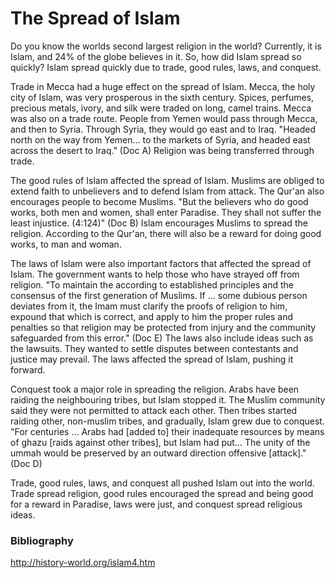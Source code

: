 # The Spread of Islam

Do you know the worlds second largest religion in the world? Currently, it is Islam, and 24% of the globe believes in it. So, how did Islam spread so quickly? Islam spread quickly due to trade, good rules, laws, and conquest.

Trade in Mecca had a huge effect on the spread of Islam. Mecca, the holy city of Islam, was very prosperous in the sixth century. Spices, perfumes, precious metals, ivory, and silk were traded on long, camel trains. Mecca was also on a trade route. People from Yemen would pass through Mecca, and then to Syria. Through Syria, they would go east and to Iraq. "Headed north on the way from Yemen… to the markets of Syria, and headed east across the desert to Iraq." (Doc A) Religion was being transferred through trade.

The good rules of Islam affected the spread of Islam. Muslims are obliged to extend faith to unbelievers and to defend Islam from attack. The Qur'an also encourages people to become Muslims. "But the believers who do good works, both men and women, shall enter Paradise. They shall not suffer the least injustice. (4:124)" (Doc B) Islam encourages Muslims to spread the religion. According to the Qur'an, there will also be a reward for doing good works, to man and woman.

The laws of Islam were also important factors that affected the spread of Islam. The government wants to help those who have strayed off from religion. "To maintain the   according to established principles and the consensus of the first generation of Muslims. If … some dubious person deviates from it, the Imam must clarify the proofs of religion to him, expound that which is correct, and apply to him the proper rules and penalties so that religion may be protected from injury and the community safeguarded from this error." (Doc E) The laws also include ideas such as the lawsuits. They wanted to settle disputes between contestants and justice may prevail. The laws affected the spread of Islam, pushing it forward.

Conquest took a major role in spreading the religion. Arabs have been raiding the neighbouring tribes, but Islam stopped it. The Muslim community said they were not permitted to attack each other. Then tribes started raiding other, non-muslim tribes, and gradually, Islam grew due to conquest. "For centuries … Arabs had [added to] their inadequate resources by means of ghazu [raids against other tribes], but Islam had put… The unity of the ummah would be preserved by an outward direction offensive [attack]." (Doc D)

Trade, good rules, laws, and conquest all pushed Islam out into the world. Trade spread religion, good rules encouraged the spread and being good for a reward in Paradise, laws were just, and conquest spread religious ideas.

### Bibliography

http://history-world.org/islam4.htm

